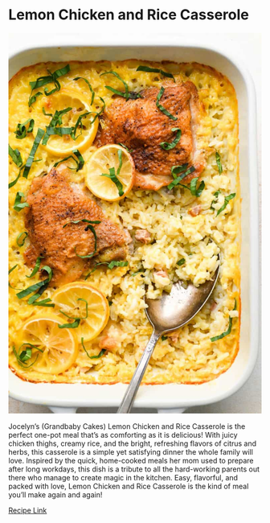 # Lemon Chicken and Rice Casserole 

![picture](/markdown/modules/nutrition/recipes/images/ChickenCasserole.jpg)

Jocelyn’s (Grandbaby Cakes) Lemon Chicken and Rice Casserole is the perfect one-pot meal that’s as comforting as it is delicious! With juicy chicken thighs, creamy rice, and the bright, refreshing flavors of citrus and herbs, this casserole is a simple yet satisfying dinner the whole family will love. Inspired by the quick, home-cooked meals her mom used to prepare after long workdays, this dish is a tribute to all the hard-working parents out there who manage to create magic in the kitchen. Easy, flavorful, and packed with love, Lemon Chicken and Rice Casserole is the kind of meal you’ll make again and again!

[Recipe Link](https://grandbaby-cakes.com/lemon-chicken-and-rice-casserole/)
